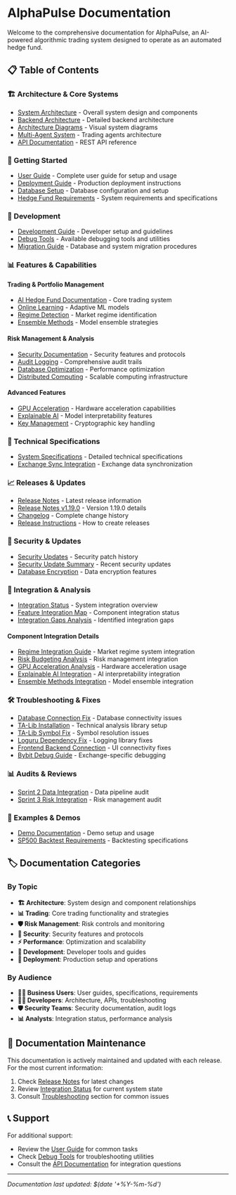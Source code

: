 # AlphaPulse Documentation

Welcome to the comprehensive documentation for AlphaPulse, an AI-powered algorithmic trading system designed to operate as an automated hedge fund.

## 📋 Table of Contents

### 🏗️ Architecture & Core Systems
- [System Architecture](SYSTEM_ARCHITECTURE.md) - Overall system design and components
- [Backend Architecture](BACKEND_ARCHITECTURE.md) - Detailed backend architecture
- [Architecture Diagrams](architecture-diagrams.md) - Visual system diagrams
- [Multi-Agent System](MULTI_AGENT_SYSTEM.md) - Trading agents architecture
- [API Documentation](API_DOCUMENTATION.md) - REST API reference

### 🚀 Getting Started
- [User Guide](USER_GUIDE.md) - Complete user guide for setup and usage
- [Deployment Guide](DEPLOYMENT.md) - Production deployment instructions
- [Database Setup](DATABASE_SETUP.md) - Database configuration and setup
- [Hedge Fund Requirements](HEDGE_FUND_REQUIREMENTS.md) - System requirements and specifications

### 🔧 Development
- [Development Guide](development/CLAUDE.md) - Developer setup and guidelines
- [Debug Tools](DEBUG_TOOLS.md) - Available debugging tools and utilities
- [Migration Guide](migration-guide.md) - Database and system migration procedures

### 📊 Features & Capabilities

#### Trading & Portfolio Management
- [AI Hedge Fund Documentation](AI_HEDGE_FUND_DOCUMENTATION.md) - Core trading system
- [Online Learning](ONLINE_LEARNING.md) - Adaptive ML models
- [Regime Detection](regime-detection.md) - Market regime identification
- [Ensemble Methods](ensemble-methods.md) - Model ensemble strategies

#### Risk Management & Analysis
- [Security Documentation](security.md) - Security features and protocols
- [Audit Logging](audit-logging.md) - Comprehensive audit trails
- [Database Optimization](database-optimization.md) - Performance optimization
- [Distributed Computing](distributed-computing.md) - Scalable computing infrastructure

#### Advanced Features
- [GPU Acceleration](gpu_acceleration.md) - Hardware acceleration capabilities
- [Explainable AI](explainable-ai.md) - Model interpretability features
- [Key Management](key-management.md) - Cryptographic key handling

### 🔧 Technical Specifications
- [System Specifications](SPEC.md) - Detailed technical specifications
- [Exchange Sync Integration](EXCHANGE_SYNC_INTEGRATION.md) - Exchange data synchronization

### 📈 Releases & Updates
- [Release Notes](releases/RELEASE_NOTES.md) - Latest release information
- [Release Notes v1.19.0](releases/RELEASE_NOTES_v1.19.0.md) - Version 1.19.0 details
- [Changelog](releases/CHANGELOG.md) - Complete change history
- [Release Instructions](releases/RELEASE_INSTRUCTIONS.md) - How to create releases

### 🔐 Security & Updates
- [Security Updates](security-updates.md) - Security patch history
- [Security Update Summary](security/SECURITY_UPDATE_SUMMARY.md) - Recent security updates
- [Database Encryption](database-encryption.md) - Data encryption features

### 🔗 Integration & Analysis
- [Integration Status](integration/COMPREHENSIVE_INTEGRATION_AUDIT_SUMMARY.md) - System integration overview
- [Feature Integration Map](integration/FEATURE_INTEGRATION_MAP.md) - Component integration status
- [Integration Gaps Analysis](integration/INTEGRATION_GAPS_ANALYSIS.md) - Identified integration gaps

#### Component Integration Details
- [Regime Integration Guide](integration/REGIME_INTEGRATION_GUIDE.md) - Market regime system integration
- [Risk Budgeting Analysis](analysis/DYNAMIC_RISK_BUDGETING_WIRING_ANALYSIS.md) - Risk management integration
- [GPU Acceleration Analysis](analysis/GPU_ACCELERATION_UTILIZATION_ANALYSIS.md) - Hardware acceleration usage
- [Explainable AI Integration](analysis/EXPLAINABLE_AI_INTEGRATION_ANALYSIS.md) - AI interpretability integration
- [Ensemble Methods Integration](analysis/ENSEMBLE_METHODS_INTEGRATION_ANALYSIS.md) - Model ensemble integration

### 🛠️ Troubleshooting & Fixes
- [Database Connection Fix](DATABASE_CONNECTION_FIX.md) - Database connectivity issues
- [TA-Lib Installation](TA_LIB_INSTALLATION.md) - Technical analysis library setup
- [TA-Lib Symbol Fix](TA_LIB_UNDEFINED_SYMBOL_FIX.md) - Symbol resolution issues
- [Loguru Dependency Fix](LOGURU_DEPENDENCY_FIX.md) - Logging library fixes
- [Frontend Backend Connection](frontend_backend_connection_fix.md) - UI connectivity fixes
- [Bybit Debug Guide](BYBIT_DEBUG_README.md) - Exchange-specific debugging

### 📊 Audits & Reviews
- [Sprint 2 Data Integration](audit/sprint2-data-integration-status.md) - Data pipeline audit
- [Sprint 3 Risk Integration](audit/sprint3-risk-integration-status.md) - Risk management audit

### 📝 Examples & Demos
- [Demo Documentation](README_DEMO.md) - Demo setup and usage
- [SP500 Backtest Requirements](SP500_Backtest_Requisiti.md) - Backtesting specifications

## 🏷️ Documentation Categories

### By Topic
- **🏗️ Architecture**: System design and component relationships
- **📊 Trading**: Core trading functionality and strategies  
- **🛡️ Risk Management**: Risk controls and monitoring
- **🔐 Security**: Security features and protocols
- **⚡ Performance**: Optimization and scalability
- **🔧 Development**: Developer tools and guides
- **🚀 Deployment**: Production setup and operations

### By Audience
- **👨‍💼 Business Users**: User guides, specifications, requirements
- **👨‍💻 Developers**: Architecture, APIs, troubleshooting
- **🛡️ Security Teams**: Security documentation, audit logs
- **📊 Analysts**: Integration status, performance analysis

## 🔄 Documentation Maintenance

This documentation is actively maintained and updated with each release. For the most current information:

1. Check [Release Notes](releases/RELEASE_NOTES.md) for latest changes
2. Review [Integration Status](integration/COMPREHENSIVE_INTEGRATION_AUDIT_SUMMARY.md) for current system state
3. Consult [Troubleshooting](#troubleshooting--fixes) section for common issues

## 📞 Support

For additional support:
- Review the [User Guide](USER_GUIDE.md) for common tasks
- Check [Debug Tools](DEBUG_TOOLS.md) for troubleshooting utilities
- Consult the [API Documentation](API_DOCUMENTATION.md) for integration questions

---

*Documentation last updated: $(date '+%Y-%m-%d')*